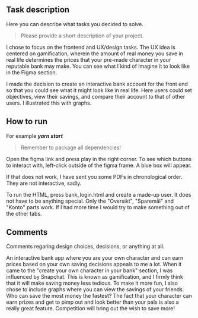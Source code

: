 ## Task description
Here you can describe what tasks you decided to solve.
> Please provide a short description of your project.

I chose to focus on the frontend and UX/design tasks. The UX idea is centered on gamification, wherein the amount of real money you save in real life determines the prices that your pre-made character in your reputable bank may make. You can see what I kind of imagine it to look like in the Figma section. 

I made the decision to create an interactive bank account for the front end so that you could see what it might look like in real life. Here users could set objectives, view their savings, and compare their account to that of other users. I illustrated this with graphs.

## How to run
For example ***yarn start***
> Remember to package all dependencies!

Open the figma link and press play in the right corner. To see which buttons to interact with, left-click outside of the figma frame. A blue box will appear.

If that does not work, I have sent you some PDFs in chronological order. They are not interactive, sadly.

To run the HTML, press bank_login.html and create a made-up user. It does not have to be anything special. Only the "Oversikt", "Sparemål" and "Konto" parts work. If I had more time I would try to make something out of the other tabs.

## Comments
Comments regaring design choices, decisions, or anything at all.

An interactive bank app where you are your own character and can earn prices based on your own saving decisions appeals to me a lot. When it came to the "create your own character in your bank" section, I was influenced by Snapchat. This is known as gamification, and I firmly think that it will make saving money less tedious. To make it more fun, I also chose to include graphs where you can view the savings of your friends. Who can save the most money the fastest? The fact that your character can earn prizes and get to pimp out and look better than your pals is also a really great feature. Competition will bring out the wish to save more!

